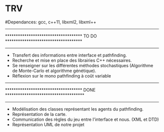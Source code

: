# TRV
#Dependances: gcc, c++11, libxml2, libxml++

***********************************************************************************
************************************   TO DO   ************************************
***********************************************************************************

- Transfert des informations entre interface et pathfinding.
- Recherche et mise en place des librairies C++ nécessaires.
- Se renseigner sur les différentes méthodes stochastiques (Algorithme de Monte-Carlo et algorithme génétique).
- Réflexion sur le mono pathfinding à coût variable


***********************************************************************************
************************************   DONE   *************************************
***********************************************************************************

- Modélisation des classes représentant les agents du pathfinding.
- Représentation de la carte.
- Communication des règles du jeu entre l'interface et nous. (XML et DTD)
- Représentation UML de notre projet
